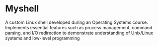 # Myshell
A custom Linux shell developed during an Operating Systems course. Implements essential features such as process management, command parsing, and I/O redirection to demonstrate understanding of Unix/Linux systems and low-level programming
